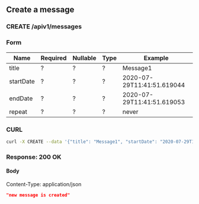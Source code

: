 ## Create a message

### CREATE /apiv1/messages

### Form

Name | Required | Nullable | Type | Example
--- | --- | --- | --- | ---
title | ? | ? | ? | Message1
startDate | ? | ? | ? | 2020-07-29T11:41:51.619044
endDate | ? | ? | ? | 2020-07-29T11:41:51.619053
repeat | ? | ? | ? | never

### CURL

```bash
curl -X CREATE --data '{"title": "Message1", "startDate": "2020-07-29T11:41:51.619044", "endDate": "2020-07-29T11:41:51.619053", "repeat": "never"}' -- "$URL/apiv1/messages?"
```

### Response: 200 OK

#### Body

Content-Type: application/json

```json
"new message is created"
```

